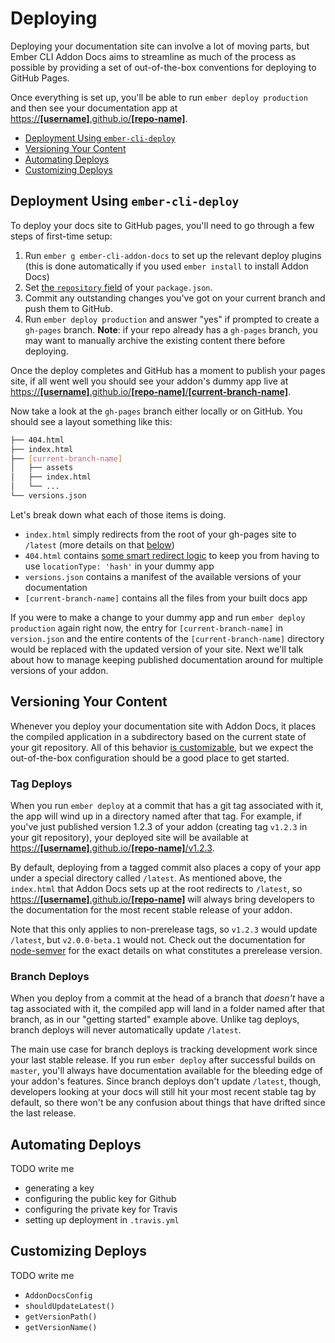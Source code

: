 # Deploying

Deploying your documentation site can involve a lot of moving parts, but Ember CLI Addon Docs aims to streamline as much of the process as possible by providing a set of out-of-the-box conventions for deploying to GitHub Pages.

Once everything is set up, you'll be able to run `ember deploy production` and then see your documentation app at <u>https://**[username]**.github.io/**[repo-name]**</u>.

- [Deployment Using `ember-cli-deploy`](#deployment-using-ember-cli-deploy)
- [Versioning Your Content](#versioning-your-content)
- [Automating Deploys](#automating-deploys)
- [Customizing Deploys](#customizing-deploys)

## Deployment Using `ember-cli-deploy`

To deploy your docs site to GitHub pages, you'll need to go through a few steps of first-time setup:

 1. Run `ember g ember-cli-addon-docs` to set up the relevant deploy plugins (this is done automatically if you used `ember install` to install Addon Docs)
 2. Set [the `repository` field](https://docs.npmjs.com/files/package.json#repository) of your `package.json`.
 3. Commit any outstanding changes you've got on your current branch and push them to GitHub.
 4. Run `ember deploy production` and answer "yes" if prompted to create a `gh-pages` branch. **Note**: if your repo already has a `gh-pages` branch, you may want to manually archive the existing content there before deploying.

Once the deploy completes and GitHub has a moment to publish your pages site, if all went well you should see your addon's dummy app live at
<u>https://**[username]**.github.io/**[repo-name]**/**[current-branch-name]**</u>.

Now take a look at the `gh-pages` branch either locally or on GitHub. You should see a layout something like this:

```sh
├── 404.html
├── index.html
├── [current-branch-name]
│   ├── assets
│   ├── index.html
│   └── ...
└── versions.json
```

Let's break down what each of those items is doing.
 - `index.html` simply redirects from the root of your gh-pages site to `/latest` (more details on that [below](#tag-deploys))
 - `404.html` contains [some smart redirect logic](https://github.com/rafrex/spa-github-pages) to keep you from having to use `locationType: 'hash'` in your dummy app
 - `versions.json` contains a manifest of the available versions of your documentation
 - `[current-branch-name]` contains all the files from your built docs app

If you were to make a change to your dummy app and run `ember deploy production` again right now, the entry for `[current-branch-name]` in `version.json` and the entire contents of the `[current-branch-name]` directory would be replaced with the updated version of your site. Next we'll talk about how to manage keeping published documentation around for multiple versions of your addon.

## Versioning Your Content

Whenever you deploy your documentation site with Addon Docs, it places the compiled application in a subdirectory based on the current state of your git repository. All of this behavior [is customizable](#customizing-deploys), but we expect the out-of-the-box configuration should be a good place to get started.

### Tag Deploys

When you run `ember deploy` at a commit that has a git tag associated with it, the app will wind up in a directory named after that tag. For example, if you've just published version 1.2.3 of your addon (creating tag `v1.2.3` in your git repository), your deployed site will be available at <u>https://**[username]**.github.io/**[repo-name]**/v1.2.3</u>.

By default, deploying from a tagged commit also places a copy of your app under a special directory called `/latest`. As mentioned above, the `index.html` that Addon Docs sets up at the root redirects to `/latest`, so <u>https://**[username]**.github.io/**[repo-name]**</u> will always bring developers to the documentation for the most recent stable release of your addon.

Note that this only applies to non-prerelease tags, so `v1.2.3` would update `/latest`, but `v2.0.0-beta.1` would not. Check out the documentation for [node-semver](https://github.com/npm/node-semver) for the exact details on what constitutes a prerelease version.

### Branch Deploys

When you deploy from a commit at the head of a branch that _doesn't_ have a tag associated with it, the compiled app will land in a folder named after that branch, as in our "getting started" example above. Unlike tag deploys, branch deploys will never automatically update `/latest`.

The main use case for branch deploys is tracking development work since your last stable release. If you run `ember deploy` after successful builds on `master`, you'll always have documentation available for the bleeding edge of your addon's features. Since branch deploys don't update `/latest`, though, developers looking at your docs will still hit your most recent stable tag by default, so there won't be any confusion about things that have drifted since the last release.

## Automating Deploys

TODO write me
- generating a key
- configuring the public key for Github
- configuring the private key for Travis
- setting up deployment in `.travis.yml`

## Customizing Deploys

TODO write me
- `AddonDocsConfig`
- `shouldUpdateLatest()`
   <!-- * This hook controls whether the 'latest' docs version alis will be updated
   * to point to the current build. By default, this will return true whenever
   * a deploy is occurring from a tagged commit.
   *
   * The default behavior can be overridden by setting the environment variable
   * ADDON_DOCS_UPDATE_LATEST to 'true' or 'false'.
   *
   * @return {boolean} Whether to update the 'latest' docs version alias. -->
- `getVersionPath()`
   <!-- * This hook sets the directory that this version will be deployed to,
   * typically either a tag (e.g. 'v1.2.3'), a branch name like 'master'
   * for continuously deploying docs that track a given branch, or nothing
   * at all to skip deploying.
   *
   * The default behavior can be overridden by setting the environment variable
   * ADDON_DOCS_VERSION_PATH to the desired location (or to '' to skip).
   *
   * @return {string} The target directory for this build's files in the deploy
   * branch -->
- `getVersionName()`

<!-- ## Deploy Plugins

When you first install Addon Docs (or when you run `ember g ember-cli-addon-docs`), we'll automatically add some deployment-related addons to your project:
 - [ember-cli-deploy](https://github.com/ember-cli-deploy/ember-cli-deploy), which orchestrates the process of deploying an app via an `ember deploy` command
 - [ember-cli-deploy-build](https://github.com/ember-cli-deploy-build), which automatically runs a build as part of your deployment
 - [ember-cli-deploy-git](https://github.com/ef4/ember-cli-deploy-git), which sets up a git branch as your deploy target
 - [ember-cli-deploy-git-ci](https://github.com/dfreeman/ember-cli-deploy-git-ci), which takes care of some of the details of deploying to GitHub Pages as part of your CI builds

Together, these plugins will allow you to run `ember deploy production` to build your docs site and push it to GitHub pages. -->

